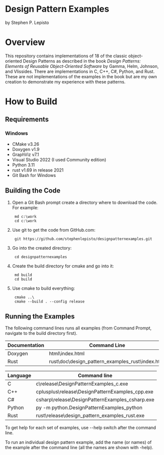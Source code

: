 # Design Pattern Examples
by Stephen P. Lepisto

# Overview
This repository contains implementations of 18 of the classic object-oriented Design Patterns as described
in the book _Design Patterns: Elements of Reusable Object-Oriented Software_ by Gamma, Helm, Johnson, and Vlissides.
There are implementations in C, C++, C#, Python, and Rust.  These are not implementations of the examples in the book
but are my own creation to demonstrate my experience with these patterns.

# How to Build

## Requirements
### Windows
- CMake v3.26
- Doxygen v1.9
- GraphViz v7.1
- Visual Studio 2022 (I used Community edition)
- Python 3.11
- rust v1.69 in release 2021
- Git Bash for Windows

## Building the Code
1. Open a Git Bash prompt create a directory where to download the code.  For example:

        md c:\work
        cd c:\work

2. Use git to get the code from GitHub.com:

        git https://github.com/stephenlepisto/designpatternexamples.git

3. Go into the created directory:

        cd designpatternexamples

4. Create the build directory for cmake and go into it:

        md build
        cd build

5. Use cmake to build everything:

        cmake ..\
        cmake --build . --config release

## Running the Examples
The following command lines runs all examples (from Command Prompt, navigate to the build directory first).

| Documentation | Command Line  |
| ------------- | ------------- |
| Doxygen       | html\index.html |
| Rust          | rust\doc\design_pattern_examples_rust\index.html |

| Language | Command line |
| -------- | ------------ |
| C        | c\release\DesignPatternExamples_c.exe |
| C++      | cplusplus\release\DesignPatternExamples_cpp.exe |
| C#       | csharp\release\DesignPatternExamples_csharp.exe |
| Python   | py -m python.DesignPatternExamples_python |
| Rust     | rust\release\design_pattern_examples_rust.exe |


To get help for each set of examples, use --help switch after the command line.

To run an individual design pattern example, add the name (or names) of the example after the command line
(all the names are shown with -help).
